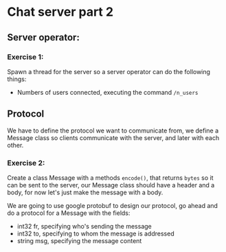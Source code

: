 # Chat server part 2

## Server operator:
### Exercise 1:
Spawn a thread for the server so a server operator can do the following things:
  - Numbers of users connected, executing the command `/n_users`


## Protocol
We have to define the protocol we want to communicate from, we define a Message class
so clients communicate with the server, and later with each other.

### Exercise 2:
Create a class Message with a methods `encode()`, that returns `bytes` so it can be sent
to the server, our Message class should have a header and a body,
for now let's just make the message with a body.

We are going to use google protobuf to design our protocol, go ahead and do a protocol for a Message
with the fields:
  - int32 fr, specifying who's sending the message
  - int32 to, specifying to whom the message is addressed
  - string msg, specifying the message content